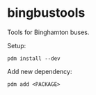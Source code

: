 # bingbustools

Tools for Binghamton buses.

Setup:

```
pdm install --dev
```

Add new dependency:

```
pdm add <PACKAGE>
```
